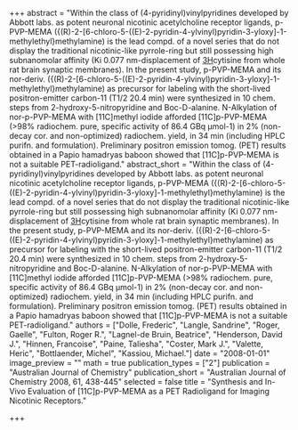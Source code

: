 +++
abstract = "Within the class of (4-pyridinyl)vinylpyridines developed by Abbott labs. as potent neuronal nicotinic acetylcholine receptor ligands, p-PVP-MEMA ({(R)-2-[6-chloro-5-((E)-2-pyridin-4-ylvinyl)pyridin-3-yloxy]-1-methylethyl}methylamine) is the lead compd. of a novel series that do not display the traditional nicotinic-like pyrrole-ring but still possessing high subnanomolar affinity (Ki 0.077 nm-displacement of [3H](-)cytisine from whole rat brain synaptic membranes).  In the present study, p-PVP-MEMA and its nor-deriv. ({(R)-2-[6-chloro-5-((E)-2-pyridin-4-ylvinyl)pyridin-3-yloxy]-1-methylethyl}methylamine) as precursor for labeling with the short-lived positron-emitter carbon-11 (T1/2 20.4 min) were synthesized in 10 chem. steps from 2-hydroxy-5-nitropyridine and Boc-D-alanine.  N-Alkylation of nor-p-PVP-MEMA with [11C]methyl iodide afforded [11C]p-PVP-MEMA (>98% radiochem. pure, specific activity of 86.4 GBq μmol-1) in 2% (non-decay cor. and non-optimized) radiochem. yield, in 34 min (including HPLC purifn. and formulation).  Preliminary positron emission tomog. (PET) results obtained in a Papio hamadryas baboon showed that [11C]p-PVP-MEMA is not a suitable PET-radioligand."
abstract_short = "Within the class of (4-pyridinyl)vinylpyridines developed by Abbott labs. as potent neuronal nicotinic acetylcholine receptor ligands, p-PVP-MEMA ({(R)-2-[6-chloro-5-((E)-2-pyridin-4-ylvinyl)pyridin-3-yloxy]-1-methylethyl}methylamine) is the lead compd. of a novel series that do not display the traditional nicotinic-like pyrrole-ring but still possessing high subnanomolar affinity (Ki 0.077 nm-displacement of [3H](-)cytisine from whole rat brain synaptic membranes).  In the present study, p-PVP-MEMA and its nor-deriv. ({(R)-2-[6-chloro-5-((E)-2-pyridin-4-ylvinyl)pyridin-3-yloxy]-1-methylethyl}methylamine) as precursor for labeling with the short-lived positron-emitter carbon-11 (T1/2 20.4 min) were synthesized in 10 chem. steps from 2-hydroxy-5-nitropyridine and Boc-D-alanine.  N-Alkylation of nor-p-PVP-MEMA with [11C]methyl iodide afforded [11C]p-PVP-MEMA (>98% radiochem. pure, specific activity of 86.4 GBq μmol-1) in 2% (non-decay cor. and non-optimized) radiochem. yield, in 34 min (including HPLC purifn. and formulation).  Preliminary positron emission tomog. (PET) results obtained in a Papio hamadryas baboon showed that [11C]p-PVP-MEMA is not a suitable PET-radioligand."
authors = ["Dolle, Frederic", "Langle, Sandrine", "Roger, Gaelle", "Fulton, Roger R.", "Lagnel-de Bruin, Beatrice", "Henderson, David J.", "Hinnen, Francoise", "Paine, Taliesha", "Coster, Mark J.", "Valette, Heric", "Bottlaender, Michel", "Kassiou, Michael."]
date = "2008-01-01"
image_preview = ""
math = true
publication_types = ["2"]
publication = "Australian Journal of Chemistry"
publication_short = "Australian Journal of Chemistry 2008, 61, 438-445"
selected = false
title = "Synthesis and In-Vivo Evaluation of [11C]p-PVP-MEMA as a PET Radioligand for Imaging Nicotinic Receptors."


+++